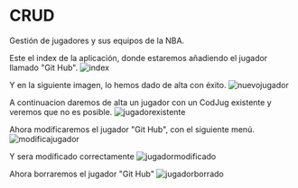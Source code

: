 # CRUD

Gestión de jugadores y sus equipos de la NBA.

Este el index de la aplicación, donde estaremos añadiendo el jugador llamado "Git Hub".
![index](https://user-images.githubusercontent.com/33193519/53928275-c917fb00-4089-11e9-93a1-f9c96f1cbced.JPG)

Y en la siguiente imagen, lo hemos dado de alta con éxito.
![nuevojugador](https://user-images.githubusercontent.com/33193519/53928339-04b2c500-408a-11e9-8876-2dce2904ca56.JPG)

A continuacion daremos de alta un jugador con un CodJug existente y veremos que no es posible.
![jugadorexistente](https://user-images.githubusercontent.com/33193519/53928384-2d3abf00-408a-11e9-8546-b913dd279048.JPG)

Ahora modificaremos el jugador "Git Hub", con el siguiente menú.
![modificajugador](https://user-images.githubusercontent.com/33193519/53928414-52c7c880-408a-11e9-986d-135eb46ab4bb.JPG)

Y sera modificado correctamente
![jugadormodificado](https://user-images.githubusercontent.com/33193519/53928453-78ed6880-408a-11e9-9f9d-30bf41c83a14.JPG)

Ahora borraremos el jugador "Git Hub"
![jugadorborrado](https://user-images.githubusercontent.com/33193519/53928477-94f10a00-408a-11e9-995c-7b14bb9420b8.JPG)
